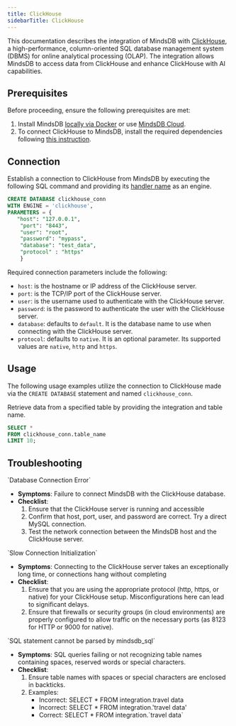 ```yaml
---
title: ClickHouse
sidebarTitle: ClickHouse
---
```


This documentation describes the integration of MindsDB with [ClickHouse](https://clickhouse.com/docs/en/intro), a high-performance, column-oriented SQL database management system (DBMS) for online analytical processing (OLAP).
The integration allows MindsDB to access data from ClickHouse and enhance ClickHouse with AI capabilities.

## Prerequisites

Before proceeding, ensure the following prerequisites are met:

1. Install MindsDB [locally via Docker](https://docs.mindsdb.com/setup/self-hosted/docker) or use [MindsDB Cloud](https://cloud.mindsdb.com/).
2. To connect ClickHouse to MindsDB, install the required dependencies following [this instruction](/setup/self-hosted/docker#install-dependencies).

## Connection

Establish a connection to ClickHouse from MindsDB by executing the following SQL command and providing its [handler name](https://github.com/mindsdb/mindsdb/tree/staging/mindsdb/integrations/handlers/clickhouse_handler) as an engine.

```sql
CREATE DATABASE clickhouse_conn
WITH ENGINE = 'clickhouse', 
PARAMETERS = {
   "host": "127.0.0.1",
    "port": "8443",
    "user": "root",
    "password": "mypass",
    "database": "test_data",
    "protocol" : "https" 
    }
```

Required connection parameters include the following:

* `host`: is the hostname or IP address of the ClickHouse server.
* `port`: is the TCP/IP port of the ClickHouse server.
* `user`: is the username used to authenticate with the ClickHouse server.
* `password`: is the password to authenticate the user with the ClickHouse server.
* `database`: defaults to `default`. It is the database name to use when connecting with the ClickHouse server.
* `protocol`: defaults to `native`. It is an optional parameter. Its supported values are `native`, `http` and `https`.

## Usage

The following usage examples utilize the connection to ClickHouse made via the `CREATE DATABASE` statement and named `clickhouse_conn`.

Retrieve data from a specified table by providing the integration and table name.

```sql
SELECT *
FROM clickhouse_conn.table_name
LIMIT 10;
```

## Troubleshooting

<Warning>
`Database Connection Error`

* **Symptoms**: Failure to connect MindsDB with the ClickHouse database.
* **Checklist**:
    1. Ensure that the ClickHouse server is running and accessible
    2. Confirm that host, port, user, and password are correct. Try a direct MySQL connection.
    3. Test the network connection between the MindsDB host and the ClickHouse server.
</Warning>

<Warning>
`Slow Connection Initialization`

* **Symptoms**: Connecting to the ClickHouse server takes an exceptionally long time, or connections hang without completing
* **Checklist**:
    1. Ensure that you are using the appropriate protocol (http, https, or native) for your ClickHouse setup. Misconfigurations here can lead to significant delays.
    2. Ensure that firewalls or security groups (in cloud environments) are properly configured to allow traffic on the necessary ports (as 8123 for HTTP or 9000 for native).
</Warning>

<Warning>
`SQL statement cannot be parsed by mindsdb_sql`

* **Symptoms**: SQL queries failing or not recognizing table names containing spaces, reserved words or special characters.
* **Checklist**:
    1. Ensure table names with spaces or special characters are enclosed in backticks.
    2. Examples:
        * Incorrect: SELECT * FROM integration.travel data
        * Incorrect: SELECT * FROM integration.'travel data'
        * Correct: SELECT * FROM integration.\`travel data\`
</Warning>
